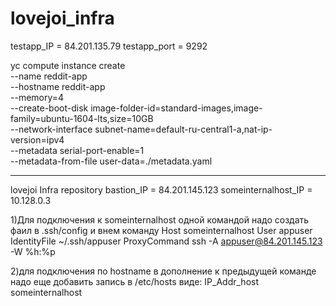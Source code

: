 # lovejoi_infra

testapp_IP = 84.201.135.79
testapp_port = 9292


yc compute instance create \
  --name reddit-app \
  --hostname reddit-app \
  --memory=4 \
  --create-boot-disk image-folder-id=standard-images,image-family=ubuntu-1604-lts,size=10GB \
  --network-interface subnet-name=default-ru-central1-a,nat-ip-version=ipv4 \
  --metadata serial-port-enable=1 \
  --metadata-from-file user-data=./metadata.yaml

--------------------
lovejoi Infra repository
bastion_IP = 84.201.145.123 
someinternalhost_IP = 10.128.0.3

1)Для подключения к someinternalhost одной командой надо создать фаил в .ssh/config и внем команду 
Host someinternalhost 
    User appuser	
    IdentityFile ~/.ssh/appuser
    ProxyCommand ssh -A appuser@84.201.145.123 -W %h:%p

2)для подключения по hostname в дополнение к предыдущей команде надо еще добавить запись в /etc/hosts виде: IP_Addr_host someinternalhost

